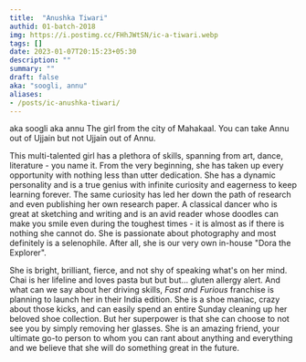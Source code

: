 ```yaml
---
title:  "Anushka Tiwari"
authid: 01-batch-2018
img: https://i.postimg.cc/FHhJWtSN/ic-a-tiwari.webp
tags: []
date: 2023-01-07T20:15:23+05:30
description: ""
summary: ""
draft: false
aka: "soogli, annu"
aliases:
- /posts/ic-anushka-tiwari/
---
```


aka soogli aka annu
The girl from the city of Mahakaal. You can take Annu out of Ujjain but not Ujjain out of Annu.

This multi-talented girl has a plethora of skills, spanning from art, dance, literature - you name it.  From the very beginning, she has taken up every opportunity with nothing less than utter dedication. She has a dynamic personality and is a true genius with infinite curiosity and eagerness to keep learning forever. The same curiosity has led her down the path of research and even publishing her own research paper. A classical dancer who is great at sketching and writing and is an avid reader whose doodles can make you smile even during the toughest times - it is almost as if there is nothing she cannot do. She is passionate about photography and most definitely is a selenophile. After all, she is our very own in-house "Dora the Explorer". 

She is bright, brilliant, fierce, and not shy of speaking what's on her mind. Chai is her lifeline and loves pasta but but but… gluten allergy alert. And what can we say about her driving skills, *Fast and Furious* franchise is planning to launch her in their India edition. She is a shoe maniac, crazy about those kicks, and can easily spend an entire Sunday cleaning up her beloved shoe collection. But her superpower is that she can choose to not see you by simply removing her glasses. She is an amazing friend, your ultimate go-to person to whom you can rant about anything and everything and we believe that she will do something great in the future.